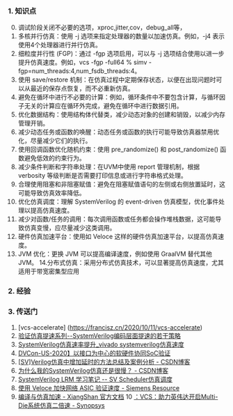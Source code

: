 ### 1. 知识点
0. 调试阶段关闭不必要的选项，xproc,jitter,cov，debug_all等，
1. 多核并行仿真：使用 -j 选项来指定处理器的数量以加速仿真。例如，-j4 表示使用4个处理器进行并行仿真。
2. 细粒度并行性 (FGP)：通过 -fgp 选项启用，可以与 -j 选项结合使用以进一步提升仿真速度。例如，vcs -fgp -full64 <otherOptions>% simv -fgp=num_threads:4,num_fsdb_threads:4。
3. 使用 save/restore 机制：在仿真过程中定期保存状态，以便在出现问题时可以从最近的保存点恢复，而不必重新仿真。
4. 避免在循环中进行不必要的计算：例如，循环条件中不要包含计算，与循环因子无关的计算应在循环外完成，避免在循环中进行数据引用。
5. 优化数据结构：使用结构体代替类，减少动态对象的创建和销毁，以减少内存管理开销。
6. 减少动态任务或函数的唤醒：动态任务或函数的执行可能导致仿真器禁用优化，尽量减少它们的执行。
7. 使用回调函数优化随机约束：使用 pre_randomize() 和 post_randomize() 函数避免低效的约束行为。
8. 减少条件判断和字符串处理：在UVM中使用 report 管理机制，根据 verbosity 等级判断是否需要打印信息或进行字符串格式处理。
9. 合理使用阻塞和非阻塞赋值：避免在阻塞赋值语句的左侧或右侧放置延时，这可能导致仿真效率降低。
10. 优化仿真调度：理解 SystemVerilog 的 event-driven 仿真模型，优化事件处理以提高仿真速度。
11. 减少对函数/任务的调用：每次调用函数或任务都会操作堆栈数据，这可能导致仿真变慢，应尽量减少这类调用。
12. 硬件仿真加速平台：使用如 Veloce 这样的硬件仿真加速平台，以提高仿真速度。
13. JVM 优化：更换 JVM 可以提高编译速度，例如使用 GraalVM 替代其他 JVM。
14.分布式仿真：采用分布式仿真技术，可以显著提高仿真速度，尤其适用于带宽密集型应用

### 2. 经验
### 3. 传送门
1. [vcs-accelerate] (https://francisz.cn/2020/10/11/vcs-accelerate)
2. [验证仿真提速系列--SystemVerilog编码层面提速的若干策略](https://zhuanlan.zhihu.com/p/384492472)
3. [SystemVerilog仿真速率提升_vivado systemverilog仿真速度](https://blog.csdn.net/Michael177/article/details/125473167)
4. [DVCon-US-2020】以接口为中心的软硬件协同SoC验证](https://developer.aliyun.com/article/1072936)
5. [[SV]Verilog仿真中增加延时的方法总结及案例分析 - CSDN博客](https://blog.csdn.net/gsjthxy/article/details/106029996)
6. [为什么我的SystemVerilog仿真还是很慢？ - CSDN博客](https://blog.csdn.net/kevindas/article/details/107753486)
7. [SystemVerilog LRM 学习笔记 -- SV Scheduler仿真调度 ](https://blog.csdn.net/wonder_coole/article/details/82182850)
8. [使用 Veloce 加快网络 ASIC 验证速度 - Siemens Resource](https://resources.sw.siemens.com/zh-CN/white-paper-faster-network-verification-with-veloce)
9. [编译与仿真加速 - XiangShan 官方文档](https://xiangshan-doc.readthedocs.io/zh-cn/latest/tools/compile-and-sim/)
10 [：VCS：助力英伟达开启Multi-Die系统仿真二倍速 - Synopsys](https://www.synopsys.com/zh-cn/blogs/chip-design/vcs-multi-die.html)
